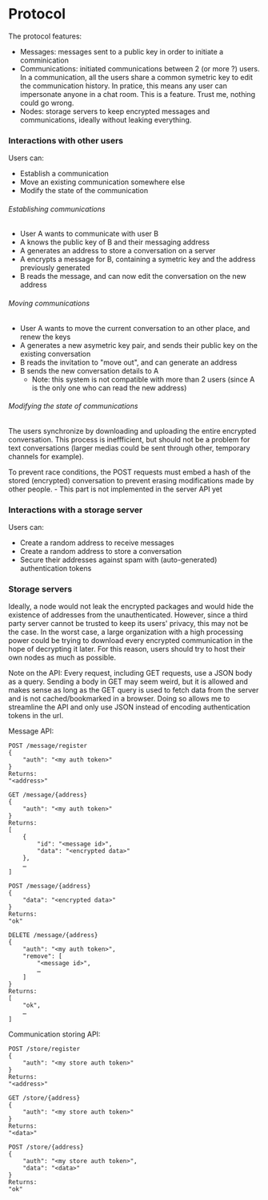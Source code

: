 # Protocol

The protocol features:
- Messages: messages sent to a public key in order to initiate a comminication
- Communications: initiated communications between 2 (or more ?) users. In a communication, all the users share a common symetric key to edit the communication history. In pratice, this means any user can impersonate anyone in a chat room. This is a feature. Trust me, nothing could go wrong.
- Nodes: storage servers to keep encrypted messages and communications, ideally without leaking everything.

### Interactions with other users

Users can:
- Establish a communication
- Move an existing communication somewhere else
- Modify the state of the communication


###### Establishing communications

- User A wants to communicate with user B
- A knows the public key of B and their messaging address
- A generates an address to store a conversation on a server
- A encrypts a message for B, containing a symetric key and the address previously generated
- B reads the message, and can now edit the conversation on the new address

###### Moving communications

- User A wants to move the current conversation to an other place, and renew the keys
- A generates a new asymetric key pair, and sends their public key on the existing conversation
- B reads the invitation to "move out", and can generate an address
- B sends the new conversation details to A
    - Note: this system is not compatible with more than 2 users (since A is the only one who can read the new address)


###### Modifying the state of communications

The users synchronize by downloading and uploading the entire encrypted conversation.
This process is ineffficient, but should not be a problem for text conversations (larger medias could be sent through other, temporary channels for example).

To prevent race conditions, the POST requests must embed a hash of the stored (encrypted) conversation to prevent erasing modifications made by other people.
    - This part is not implemented in the server API yet



### Interactions with a storage server

Users can:
- Create a random address to receive messages
- Create a random address to store a conversation
- Secure their addresses against spam with (auto-generated) authentication tokens

### Storage servers

Ideally, a node would not leak the encrypted packages and would hide the existence of addresses from the unauthenticated.
However, since a third party server cannot be trusted to keep its users' privacy, this may not be the case. In the worst case, a large organization with a high processing power could be trying to download every encrypted communication in the hope of decrypting it later.
For this reason, users should try to host their own nodes as much as possible.


Note on the API:
Every request, including GET requests, use a JSON body as a query.
Sending a body in GET may seem weird, but it is allowed and makes sense as long as the GET query is used to fetch data from the server and is not cached/bookmarked in a browser.
Doing so allows me to streamline the API and only use JSON instead of encoding authentication tokens in the url.


Message API:
```
POST /message/register
{
    "auth": "<my auth token>"
}
Returns:
"<address>"

GET /message/{address}
{
    "auth": "<my auth token>"
}
Returns:
[
    {
        "id": "<message id>",
        "data": "<encrypted data>"
    },
    …
]

POST /message/{address}
{
    "data": "<encrypted data>"
}
Returns:
"ok"

DELETE /message/{address}
{
    "auth": "<my auth token>",
    "remove": [
        "<message id>",
        …
    ]
}
Returns:
[
    "ok",
    …
]
```

Communication storing API:
```
POST /store/register
{
    "auth": "<my store auth token>"
}
Returns:
"<address>"

GET /store/{address}
{
    "auth": "<my store auth token>"
}
Returns:
"<data>"

POST /store/{address}
{
    "auth": "<my store auth token>",
    "data": "<data>"
}
Returns:
"ok"
```

